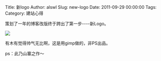 Title: 新logo
Author: alswl
Slug: new-logo
Date: 2011-09-29 00:00:00
Tags: 
Category: 建站心得

策划了一年的博客改版终于跨出了第一步----新Logo。

![](http://upload-log4d.qiniudn.com/2011/09/d3_128.png)

有木有觉得帅气无比啊，这是用gimp做的，非PS出品。

ps：此乃山寨之作～

